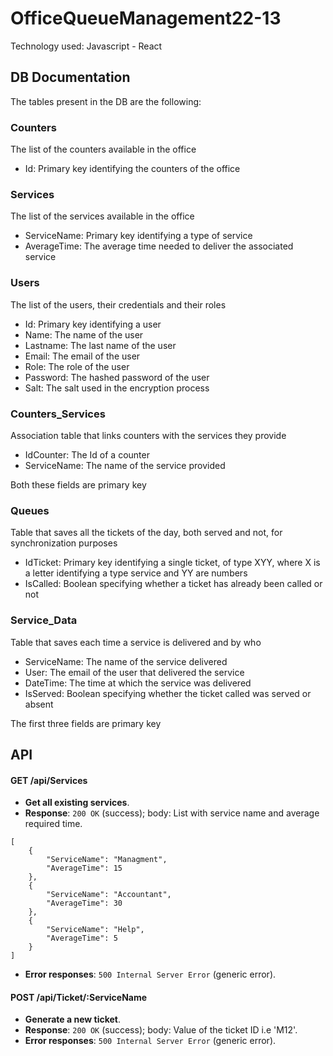 # OfficeQueueManagement22-13

Technology used: Javascript - React

## DB Documentation 
The tables present in the DB are the following:

### Counters
The list of the counters available in the office
- Id: Primary key identifying the counters of the office

### Services
The list of the services available in the office
- ServiceName: Primary key identifying a type of service
- AverageTime: The average time needed to deliver the associated service

### Users
The list of the users, their credentials and their roles
- Id: Primary key identifying a user
- Name: The name of the user
- Lastname: The last name of the user
- Email: The email of the user
- Role: The role of the user
- Password: The hashed password of the user
- Salt: The salt used in the encryption process

### Counters_Services
Association table that links counters with the services they provide
- IdCounter: The Id of a counter
- ServiceName: The name of the service provided

Both these fields are primary key

### Queues
Table that saves all the tickets of the day, both served and not, for synchronization purposes
- IdTicket: Primary key identifying a single ticket, of type XYY, where X is a letter identifying a type service and YY are numbers
- IsCalled: Boolean specifying whether a ticket has already been called or not 

### Service_Data
Table that saves each time a service is delivered and by who
- ServiceName: The name of the service delivered
- User: The email of the user that delivered the service
- DateTime: The time at which the service was delivered
- IsServed: Boolean specifying whether the ticket called was served or absent

The first three fields are primary key

## API

#### GET /api/Services

- **Get all existing services**.
- **Response**: `200 OK` (success); body: List with service name and average required time.

```
[
	{
		"ServiceName": "Managment",
		"AverageTime": 15
	},
	{
		"ServiceName": "Accountant",
		"AverageTime": 30
	},
	{
		"ServiceName": "Help",
		"AverageTime": 5
	}
]
```

- **Error responses**: `500 Internal Server Error` (generic error).

#### POST /api/Ticket/:ServiceName

- **Generate a new ticket**.
- **Response**: `200 OK` (success); body: Value of the ticket ID i.e 'M12'.
- **Error responses**: `500 Internal Server Error` (generic error).